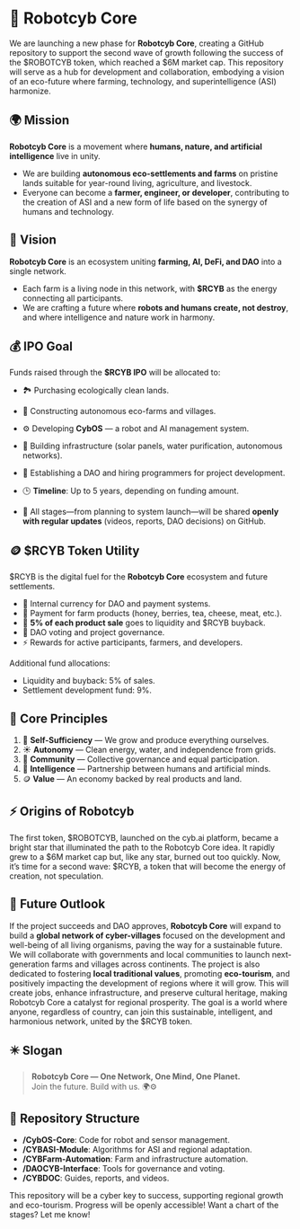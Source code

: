 # 🌱 Robotcyb Core

We are launching a new phase for **Robotcyb Core**, creating a GitHub repository to support the second wave of growth following the success of the $ROBOTCYB token, which reached a $6M market cap. This repository will serve as a hub for development and collaboration, embodying a vision of an eco-future where farming, technology, and superintelligence (ASI) harmonize.

## 🌍 Mission

**Robotcyb Core** is a movement where **humans, nature, and artificial intelligence** live in unity.  
- We are building **autonomous eco-settlements and farms** on pristine lands suitable for year-round living, agriculture, and livestock.  
- Everyone can become a **farmer, engineer, or developer**, contributing to the creation of ASI and a new form of life based on the synergy of humans and technology.

## 🧠 Vision

**Robotcyb Core** is an ecosystem uniting **farming, AI, DeFi, and DAO** into a single network.  
- Each farm is a living node in this network, with **$RCYB** as the energy connecting all participants.  
- We are crafting a future where **robots and humans create, not destroy**, and where intelligence and nature work in harmony.

## 💰 IPO Goal

Funds raised through the **$RCYB IPO** will be allocated to:  
- 🏞 Purchasing ecologically clean lands.  
- 🏡 Constructing autonomous eco-farms and villages.  
- ⚙️ Developing **CybOS** — a robot and AI management system.  
- 🔋 Building infrastructure (solar panels, water purification, autonomous networks).  
- 👥 Establishing a DAO and hiring programmers for project development.  

- 🕒 **Timeline**: Up to 5 years, depending on funding amount.  
- 📢 All stages—from planning to system launch—will be shared **openly with regular updates** (videos, reports, DAO decisions) on GitHub.

## 🪙 $RCYB Token Utility

$RCYB is the digital fuel for the **Robotcyb Core** ecosystem and future settlements.  
- 💸 Internal currency for DAO and payment systems.  
- 🌾 Payment for farm products (honey, berries, tea, cheese, meat, etc.).  
- 🔁 **5% of each product sale** goes to liquidity and $RCYB buyback.  
- 🧭 DAO voting and project governance.  
- ⚡ Rewards for active participants, farmers, and developers.  

Additional fund allocations:  
- Liquidity and buyback: 5% of sales.  
- Settlement development fund: 9%.

## 🌱 Core Principles

1. 🌾 **Self-Sufficiency** — We grow and produce everything ourselves.  
2. ☀️ **Autonomy** — Clean energy, water, and independence from grids.  
3. 🤝 **Community** — Collective governance and equal participation.  
4. 🧠 **Intelligence** — Partnership between humans and artificial minds.  
5. 🪙 **Value** — An economy backed by real products and land.

## ⚡ Origins of Robotcyb

The first token, $ROBOTCYB, launched on the cyb.ai platform, became a bright star that illuminated the path to the Robotcyb Core idea. It rapidly grew to a $6M market cap but, like any star, burned out too quickly. Now, it’s time for a second wave: $RCYB, a token that will become the energy of creation, not speculation.

## 🔮 Future Outlook

If the project succeeds and DAO approves, **Robotcyb Core** will expand to build a **global network of cyber-villages** focused on the development and well-being of all living organisms, paving the way for a sustainable future. We will collaborate with governments and local communities to launch next-generation farms and villages across continents. The project is also dedicated to fostering **local traditional values**, promoting **eco-tourism**, and positively impacting the development of regions where it will grow. This will create jobs, enhance infrastructure, and preserve cultural heritage, making Robotcyb Core a catalyst for regional prosperity. The goal is a world where anyone, regardless of country, can join this sustainable, intelligent, and harmonious network, united by the $RCYB token.

## ✴️ Slogan

> **Robotcyb Core — One Network, One Mind, One Planet.**  
> Join the future. Build with us. 🌍⚙️

## 📂 Repository Structure

- **/CybOS-Core**: Code for robot and sensor management.  
- **/CYBASI-Module**: Algorithms for ASI and regional adaptation.  
- **/CYBFarm-Automation**: Farm and infrastructure automation.  
- **/DAOCYB-Interface**: Tools for governance and voting.  
- **/CYBDOC**: Guides, reports, and videos.  

This repository will be a cyber key to success, supporting regional growth and eco-tourism. Progress will be openly accessible! Want a chart of the stages? Let me know!
